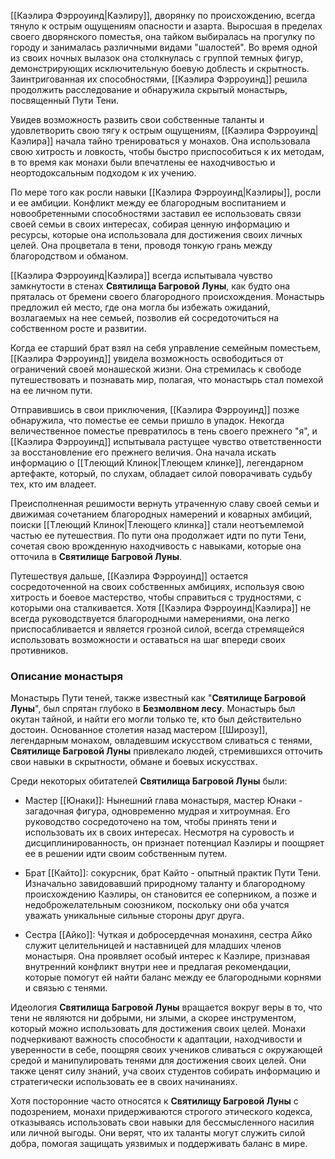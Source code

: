 [[Каэлира Фэрроуинд|Каэлиру]], дворянку по происхождению, всегда тянуло к острым ощущениям опасности и азарта. Выросшая в пределах своего дворянского поместья, она тайком выбиралась на прогулку по городу и занималась различными видами "шалостей". Во время одной из своих ночных вылазок она столкнулась с группой темных фигур, демонстрирующих исключительную боевую доблесть и скрытность. Заинтригованная их способностями, [[Каэлира Фэрроуинд]] решила продолжить расследование и обнаружила скрытый монастырь, посвященный Пути Тени.

Увидев возможность развить свои собственные таланты и удовлетворить свою тягу к острым ощущениям, [[Каэлира Фэрроуинд|Каэлира]] начала тайно тренироваться у монахов. Она использовала свою хитрость и ловкость, чтобы быстро приспособиться к их методам, в то время как монахи были впечатлены ее находчивостью и неортодоксальным подходом к их учению.

По мере того как росли навыки [[Каэлира Фэрроуинд|Каэлиры]], росли и ее амбиции. Конфликт между ее благородным воспитанием и новообретенными способностями заставил ее использовать связи своей семьи в своих интересах, собирая ценную информацию и ресурсы, которые она использовала для достижения своих личных целей. Она процветала в тени, проводя тонкую грань между благородством и обманом.

[[Каэлира Фэрроуинд|Каэлира]] всегда испытывала чувство замкнутости в стенах **Святилища Багровой Луны**, как будто она пряталась от бремени своего благородного происхождения. Монастырь предложил ей место, где она могла бы избежать ожиданий, возлагаемых на нее семьей, позволив ей сосредоточиться на собственном росте и развитии.

Когда ее старший брат взял на себя управление семейным поместьем, [[Каэлира Фэрроуинд]] увидела возможность освободиться от ограничений своей монашеской жизни. Она стремилась к свободе путешествовать и познавать мир, полагая, что монастырь стал помехой на ее личном пути.

Отправившись в свои приключения, [[Каэлира Фэрроуинд]] позже обнаружила, что поместье ее семьи пришло в упадок. Некогда величественное поместье превратилось в тень своего прежнего "я", и [[Каэлира Фэрроуинд]] испытывала растущее чувство ответственности за восстановление его прежнего величия. Она начала искать информацию о [[Тлеющий Клинок|Тлеющем клинке]], легендарном артефакте, который, по слухам, обладает силой поворачивать судьбу тех, кто им владеет.

Преисполненная решимости вернуть утраченную славу своей семьи и движимая сочетанием благородных намерений и коварных амбиций, поиски [[Тлеющий Клинок|Тлеющего клинка]] стали неотъемлемой частью ее путешествия. По пути она продолжает идти по пути Тени, сочетая свою врожденную находчивость с навыками, которые она отточила в **Святилище Багровой Луны**.

Путешествуя дальше, [[Каэлира Фэрроуинд]] остается сосредоточенной на своих собственных амбициях, используя свою хитрость и боевое мастерство, чтобы справиться с трудностями, с которыми она сталкивается. Хотя [[Каэлира Фэрроуинд|Каэлира]] не всегда руководствуется благородными намерениями, она легко приспосабливается и является грозной силой, всегда стремящейся использовать возможности и оставаться на шаг впереди своих противников.

### Описание монастыря

Монастырь Пути теней, также известный как "**Святилище Багровой Луны**", был спрятан глубоко в **Безмолвном лесу**. Монастырь был окутан тайной, и найти его могли только те, кто был действительно достоин. Основанное столетия назад мастером [[Широзу]], легендарным монахом, овладевшим искусством сливаться с тенями, **Святилище Багровой Луны** привлекало людей, стремившихся отточить свои навыки в скрытности, обмане и боевых искусствах.

Среди некоторых обитателей **Святилища Багровой Луны** были:

- Мастер [[Юнаки]]: Нынешний глава монастыря, мастер Юнаки - загадочная фигура, одновременно мудрая и хитроумная. Его руководство сосредоточено на том, чтобы принять тени и использовать их в своих интересах. Несмотря на суровость и дисциплинированность, он признает потенциал Каэлиры и поощряет ее в решении идти своим собственным путем.

- Брат [[Кайто]]: сокурсник, брат Кайто - опытный практик Пути Тени. Изначально завидовавший природному таланту и благородному происхождению Каэлиры, он становится ее соперником, а позже и недоброжелательным союзником, поскольку они оба учатся уважать уникальные сильные стороны друг друга.

- Сестра [[Айко]]: Чуткая и добросердечная монахиня, сестра Айко служит целительницей и наставницей для младших членов монастыря. Она проявляет особый интерес к Каэлире, признавая внутренний конфликт внутри нее и предлагая рекомендации, которые помогут ей найти баланс между ее благородными корнями и связью с тенями.

Идеология **Святилища Багровой Луны** вращается вокруг веры в то, что тени не являются ни добрыми, ни злыми, а скорее инструментом, который можно использовать для достижения своих целей. Монахи подчеркивают важность способности к адаптации, находчивости и уверенности в себе, поощряя своих учеников сливаться с окружающей средой и манипулировать тенями для достижения своих целей. Они также ценят силу знаний, уча своих студентов собирать информацию и стратегически использовать ее в своих начинаниях.

Хотя посторонние часто относятся к **Святилищу Багровой Луны** с подозрением, монахи придерживаются строгого этического кодекса, отказываясь использовать свои навыки для бессмысленного насилия или личной выгоды. Они верят, что их таланты могут служить силой добра, помогая защищать уязвимых и поддерживать баланс в мире.
